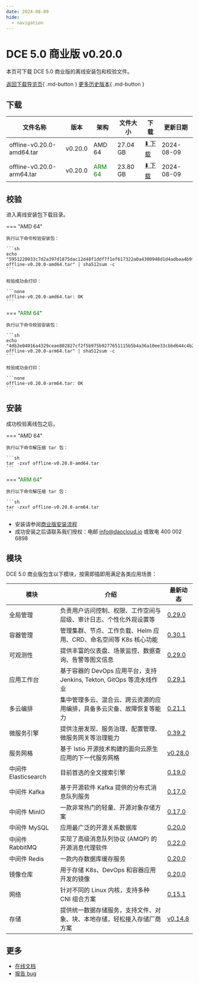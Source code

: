 ```yaml
---
date: 2024-08-09
hide:
  - navigation
---
```


# DCE 5.0 商业版 v0.20.0

本页可下载 DCE 5.0 商业版的离线安装包和校验文件。

[返回下载导览页](../index.md#_2){ .md-button } [更多历史版本](./dce5-installer-history.md){ .md-button }

## 下载

| 文件名称 | 版本 | 架构 | 文件大小 | 下载 | 更新日期 |
| ------- | --- | ---- | ------ | --- | ------- |
| offline-v0.20.0-amd64.tar | v0.20.0 | AMD 64 | 27.04 GB | [:arrow_down: 下载](https://qiniu-download-public.daocloud.io/DaoCloud_Enterprise/dce5/offline-v0.20.0-amd64.tar) | 2024-08-09 |
| offline-v0.20.0-arm64.tar | v0.20.0 | <font color="green">ARM 64</font> | 23.80 GB | [:arrow_down: 下载](https://qiniu-download-public.daocloud.io/DaoCloud_Enterprise/dce5/offline-v0.20.0-arm64.tar) | 2024-08-09 |

## 校验

进入离线安装包下载目录。

=== "AMD 64"

    执行以下命令校验安装包：

    ```sh
    echo "5951220033c7d2a397d1875dac12d48f1ddf7f1ef617322a0a4300948d1d4adbaa4b9f37dd987e5295aaeb9e025ad679e5028c6e6d853733a39dc79155ad1e91  offline-v0.20.0-amd64.tar" | sha512sum -c
    ```

    校验成功会打印：

    ```none
    offline-v0.20.0-amd64.tar: OK
    ```

=== "<font color="green">ARM 64</font>"

    执行以下命令校验安装包：

    ```sh
    echo "4db2e04016a4329ceae802827cf2f5b975b9277651115b5b4a36a10ee33cbbd644c4b2d3ad4debcb15bce079e8a123791144da0221f7680c91cd025c715e89b7  offline-v0.20.0-arm64.tar" | sha512sum -c
    ```

    校验成功会打印：

    ```none
    offline-v0.20.0-arm64.tar: OK
    ```

## 安装

成功校验离线包之后，

=== "AMD 64"

    执行以下命令解压缩 tar 包：

    ```sh
    tar -zxvf offline-v0.20.0-amd64.tar
    ```

=== "<font color="green">ARM 64</font>"

    执行以下命令解压缩 tar 包：

    ```sh
    tar -zxvf offline-v0.20.0-arm64.tar
    ```

- 安装请参阅[商业版安装流程](../../install/commercial/start-install.md)
- 成功安装之后请联系我们授权：电邮 info@daocloud.io 或致电 400 002 6898

## 模块

DCE 5.0 商业版包含以下模块，按需即插即用满足各类应用场景：

| 模块 | 介绍 | 最新动态 |
| ---- | --- | ------ |
| 全局管理 | 负责用户访问控制、权限、工作空间与层级、审计日志、个性化外观设置等 | [0.29.0](../../ghippo/intro/release-notes.md#v0290) |
| 容器管理 | 管理集群、节点、工作负载、Helm 应用、CRD、命名空间等 K8s 核心功能 | [0.30.1](../../kpanda/intro/release-notes.md#v0301) |
| 可观测性 | 提供丰富的仪表盘、场景监控、数据查询、告警等图文信息 | [0.29.0](../../insight/intro/releasenote.md#v0290) |
| 应用工作台 | 基于容器的 DevOps 应用平台，支持 Jenkins, Tekton, GitOps 等流水线作业 | [0.29.1](../../amamba/intro/release-notes.md#v0291) |
| 多云编排 | 集中管理多云、混合云、跨云资源的应用编排，具备多云灾备、故障恢复等能力 | [0.21.1](../../kairship/intro/release-notes.md#v0211) |
| 微服务引擎 | 提供注册发现、服务治理、配置管理、微服务网关等治理能力 | [0.39.2](../../skoala/intro/release-notes.md#v0392) |
| 服务网格 | 基于 Istio 开源技术构建的面向云原生应用的下一代服务网格 | [v0.28.0](../../mspider/intro/release-notes.md#v0280) |
| 中间件 Elasticsearch | 目前首选的全文搜索引擎 | [0.19.0](../../middleware/elasticsearch/release-notes.md#v0190) |
| 中间件 Kafka | 基于开源软件 Kafka 提供的分布式消息队列服务 | [0.17.0](../../middleware/kafka/release-notes.md#v0170) |
| 中间件 MinIO | 一款非常热门的轻量、开源对象存储方案 | [0.17.0](../../middleware/minio/release-notes.md#v0170) |
| 中间件 MySQL | 应用最广泛的开源关系数据库 | [0.20.0](../../middleware/mysql/release-notes.md#v0200) |
| 中间件 RabbitMQ | 实现了高级消息队列协议 (AMQP) 的开源消息代理软件 | [0.22.0](../../middleware/rabbitmq/release-notes.md#v0220) |
| 中间件 Redis | 一款内存数据库缓存服务 | [0.20.0](../../middleware/redis/release-notes.md#v0200) |
| 镜像仓库 | 用于存储 K8s、DevOps 和容器应用开发的镜像 | [0.20.0](../../kangaroo/intro/release-notes.md) |
| 网络 | 针对不同的 Linux 内核，支持多种 CNI 组合方案 | [0.15.1](../../network/intro/releasenotes.md) |
| 存储 | 提供统一数据存储服务，支持文件、对象、块、本地存储，轻松接入存储厂商方案 | [v0.14.8](../../storage/hwameistor/releasenotes.md) |

## 更多

- [在线文档](../../dce/index.md)
- [报告 bug](https://github.com/DaoCloud/DaoCloud-docs/issues)
